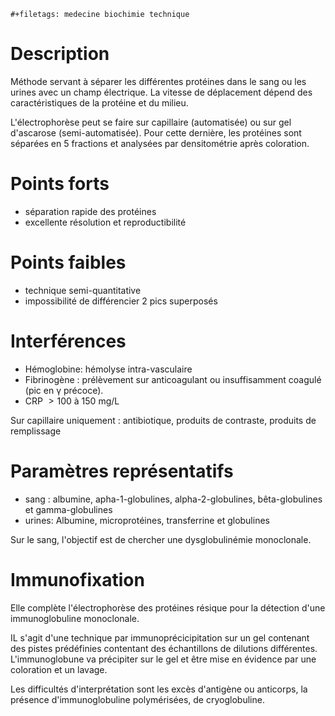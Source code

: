 ```{=org}
#+filetags: medecine biochimie technique
```
# Description

Méthode servant à séparer les différentes protéines dans le sang ou les
urines avec un champ électrique. La vitesse de déplacement dépend des
caractéristiques de la protéine et du milieu.

L'électrophorèse peut se faire sur capillaire (automatisée) ou sur gel
d'ascarose (semi-automatisée). Pour cette dernière, les protéines sont
séparées en 5 fractions et analysées par densitométrie après coloration.

# Points forts

-   séparation rapide des protéines
-   excellente résolution et reproductibilité

# Points faibles

-   technique semi-quantitative
-   impossibilité de différencier 2 pics superposés

# Interférences

-   Hémoglobine: hémolyse intra-vasculaire
-   Fibrinogène : prélèvement sur anticoagulant ou insuffisamment
    coagulé (pic en γ précoce).
-   CRP  \> 100 à 150 mg/L

Sur capillaire uniquement : antibiotique, produits de contraste,
produits de remplissage

# Paramètres représentatifs

-   sang : albumine, apha-1-globulines, alpha-2-globulines,
    bêta-globulines et gamma-globulines
-   urines: Albumine, microprotéines, transferrine et globulines

Sur le sang, l\'objectif est de chercher une dysglobulinémie
monoclonale.

# Immunofixation

Elle complète l\'électrophorèse des protéines résique pour la détection
d\'une immunoglobuline monoclonale.

IL s\'agit d\'une technique par immunoprécicipitation sur un gel
contenant des pistes prédéfinies contentant des échantillons de
dilutions différentes. L\'immunoglobune va précipiter sur le gel et être
mise en évidence par une coloration et un lavage.

Les difficultés d\'interprétation sont les excès d\'antigène ou
anticorps, la présence d\'immunoglobuline polymérisées, de
cryoglobuline.
